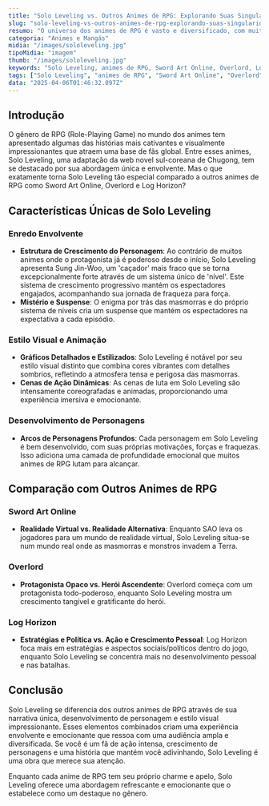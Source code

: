 ```yaml
---
title: "Solo Leveling vs. Outros Animes de RPG: Explorando Suas Singularidades"
slug: "solo-leveling-vs-outros-animes-de-rpg-explorando-suas-singularidades"
resumo: "O universo dos animes de RPG é vasto e diversificado, com muitas séries capturando a imaginação dos fãs. Entre eles, Solo Leveling se destaca por várias razões. Este artigo explora o que torna Solo Leveling único em comparação com outros animes de RPG e por que ele continua a cativar uma audiência global."
categoria: "Animes e Mangás"
midia: "/images/sololeveling.jpg"
tipoMidia: "imagem"
thumb: "/images/sololeveling.jpg"
keywords: "Solo Leveling, animes de RPG, Sword Art Online, Overlord, Log Horizon, crescimento de personagem, animação, estilo visual"
tags: ["Solo Leveling", "animes de RPG", "Sword Art Online", "Overlord", "Log Horizon", "crescimento de personagem", "animação", "estilo visual"]
data: "2025-04-06T01:46:32.097Z"
---
```


## Introdução
O gênero de RPG (Role-Playing Game) no mundo dos animes tem apresentado algumas das histórias mais cativantes e visualmente impressionantes que atraem uma base de fãs global. Entre esses animes, Solo Leveling, uma adaptação da web novel sul-coreana de Chugong, tem se destacado por sua abordagem única e envolvente. Mas o que exatamente torna Solo Leveling tão especial comparado a outros animes de RPG como Sword Art Online, Overlord e Log Horizon?

## Características Únicas de Solo Leveling
### Enredo Envolvente
- **Estrutura de Crescimento do Personagem**: Ao contrário de muitos animes onde o protagonista já é poderoso desde o início, Solo Leveling apresenta Sung Jin-Woo, um 'caçador' mais fraco que se torna excepcionalmente forte através de um sistema único de 'nível'. Este sistema de crescimento progressivo mantém os espectadores engajados, acompanhando sua jornada de fraqueza para força.
- **Mistério e Suspense**: O enigma por trás das masmorras e do próprio sistema de níveis cria um suspense que mantém os espectadores na expectativa a cada episódio.

### Estilo Visual e Animação
- **Gráficos Detalhados e Estilizados**: Solo Leveling é notável por seu estilo visual distinto que combina cores vibrantes com detalhes sombrios, refletindo a atmosfera tensa e perigosa das masmorras.
- **Cenas de Ação Dinâmicas**: As cenas de luta em Solo Leveling são intensamente coreografadas e animadas, proporcionando uma experiência imersiva e emocionante.

### Desenvolvimento de Personagens
- **Arcos de Personagens Profundos**: Cada personagem em Solo Leveling é bem desenvolvido, com suas próprias motivações, forças e fraquezas. Isso adiciona uma camada de profundidade emocional que muitos animes de RPG lutam para alcançar.

## Comparação com Outros Animes de RPG
### Sword Art Online
- **Realidade Virtual vs. Realidade Alternativa**: Enquanto SAO leva os jogadores para um mundo de realidade virtual, Solo Leveling situa-se num mundo real onde as masmorras e monstros invadem a Terra.
### Overlord
- **Protagonista Opaco vs. Herói Ascendente**: Overlord começa com um protagonista todo-poderoso, enquanto Solo Leveling mostra um crescimento tangível e gratificante do herói.
### Log Horizon
- **Estratégias e Política vs. Ação e Crescimento Pessoal**: Log Horizon foca mais em estratégias e aspectos sociais/políticos dentro do jogo, enquanto Solo Leveling se concentra mais no desenvolvimento pessoal e nas batalhas.

## Conclusão
Solo Leveling se diferencia dos outros animes de RPG através de sua narrativa única, desenvolvimento de personagem e estilo visual impressionante. Esses elementos combinados criam uma experiência envolvente e emocionante que ressoa com uma audiência ampla e diversificada. Se você é um fã de ação intensa, crescimento de personagens e uma história que mantém você adivinhando, Solo Leveling é uma obra que merece sua atenção.

Enquanto cada anime de RPG tem seu próprio charme e apelo, Solo Leveling oferece uma abordagem refrescante e emocionante que o estabelece como um destaque no gênero.